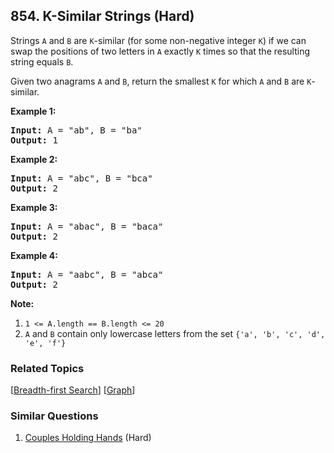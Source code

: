 <!--|This file generated by command(leetcode description); DO NOT EDIT.    |-->
<!--+----------------------------------------------------------------------+-->
<!--|@author    Openset <openset.wang@gmail.com>                           |-->
<!--|@link      https://github.com/openset                                 |-->
<!--|@home      https://github.com/openset/leetcode                        |-->
<!--+----------------------------------------------------------------------+-->

## 854. K-Similar Strings (Hard)

<p>Strings&nbsp;<code>A</code> and <code>B</code> are <code>K</code>-similar (for some non-negative integer <code>K</code>) if we can swap the positions of two letters in <code>A</code> exactly <code>K</code>&nbsp;times so that the resulting string equals <code>B</code>.</p>

<p>Given two anagrams <code>A</code> and <code>B</code>, return the smallest <code>K</code>&nbsp;for which <code>A</code> and <code>B</code> are <code>K</code>-similar.</p>

<p><strong>Example 1:</strong></p>

<pre>
<strong>Input: </strong>A = <span id="example-input-1-1">&quot;ab&quot;</span>, B = <span id="example-input-1-2">&quot;ba&quot;</span>
<strong>Output: </strong><span id="example-output-1">1</span>
</pre>

<div>
<p><strong>Example 2:</strong></p>

<pre>
<strong>Input: </strong>A = <span id="example-input-2-1">&quot;abc&quot;</span>, B = <span id="example-input-2-2">&quot;bca&quot;</span>
<strong>Output: </strong><span id="example-output-2">2</span>
</pre>

<div>
<p><strong>Example 3:</strong></p>

<pre>
<strong>Input: </strong>A = <span id="example-input-3-1">&quot;abac&quot;</span>, B = <span id="example-input-3-2">&quot;baca&quot;</span>
<strong>Output: </strong><span id="example-output-3">2</span>
</pre>

<div>
<p><strong>Example 4:</strong></p>

<pre>
<strong>Input: </strong>A = <span id="example-input-4-1">&quot;aabc&quot;</span>, B = <span id="example-input-4-2">&quot;abca&quot;</span>
<strong>Output: </strong><span id="example-output-4">2</span></pre>
</div>
</div>
</div>

<p><strong>Note:</strong></p>

<ol>
	<li><code>1 &lt;= A.length == B.length &lt;= 20</code></li>
	<li><code>A</code> and <code>B</code> contain only lowercase letters from the set <code>{&#39;a&#39;, &#39;b&#39;, &#39;c&#39;, &#39;d&#39;, &#39;e&#39;, &#39;f&#39;}</code></li>
</ol>


### Related Topics
[[Breadth-first Search](https://github.com/openset/leetcode/tree/master/tag/breadth-first-search/README.md)] [[Graph](https://github.com/openset/leetcode/tree/master/tag/graph/README.md)] 

### Similar Questions
  1. [Couples Holding Hands](https://github.com/openset/leetcode/tree/master/problems/couples-holding-hands) (Hard)
